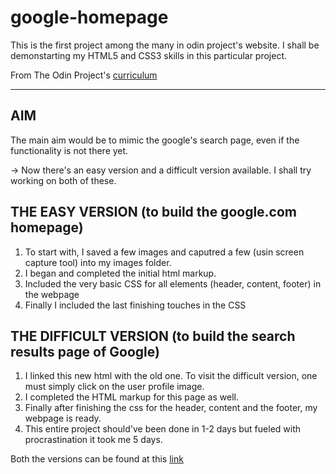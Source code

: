 # google-homepage

This is the first project among the many in odin project's website. I shall be demonstarting my HTML5 and CSS3 skills in this particular project.

From The Odin Project's [curriculum](http://www.theodinproject.com/courses/web-development-101/lessons/html-css)

--------
AIM
--------
The main aim would be to mimic the google's search page, even if the functionality is not there yet.

-> Now there's an easy version and a difficult version available. I shall try working on both of these.

THE EASY VERSION (to build the google.com homepage)
--------------
1. To start with, I saved a few images and caputred a few (usin screen capture tool) into my images folder.
2. I began and completed the initial html markup.
3. Included the very basic CSS for all elements (header, content, footer) in the webpage
4. Finally I included the last finishing touches in the CSS

THE DIFFICULT VERSION (to build the search results page of Google)
---------------
1. I linked this new html with the old one. To visit the difficult version, one must simply click on the user profile image.
2. I completed the HTML markup for this page as well.
3. Finally after finishing the css for the header, content and the footer, my webpage is ready.
4. This entire project should've been done in 1-2 days but fueled with procrastination it took me 5 days.

Both the versions can be found at this <a href="https://ipshitachatterjee.github.io/google-homepage/">link</a>
